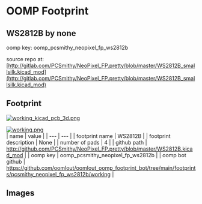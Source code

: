 # OOMP Footprint  
## WS2812B  by none  
  
oomp key: oomp_pcsmithy_neopixel_fp_ws2812b  
  
source repo at: [http://gitlab.com/PCSmithy/NeoPixel_FP.pretty/blob/master/WS2812B_smallsilk.kicad_mod](http://gitlab.com/PCSmithy/NeoPixel_FP.pretty/blob/master/WS2812B_smallsilk.kicad_mod)  
## Footprint  
  
[![working_kicad_pcb_3d.png](working_kicad_pcb_3d_600.png)](working_kicad_pcb_3d.png)  
  
[![working.png](working_600.png)](working.png)  
| name | value | 
| --- | --- | 
| footprint name | WS2812B | 
| footprint description | None | 
| number of pads | 4 | 
| github path | http://github.com/PCSmithy/NeoPixel_FP.pretty/blob/master/WS2812B.kicad_mod | 
| oomp key | oomp_pcsmithy_neopixel_fp_ws2812b | 
| oomp bot github | https://github.com/oomlout/oomlout_oomp_footprint_bot/tree/main/footprints/pcsmithy_neopixel_fp_ws2812b/working | 
## Images  
